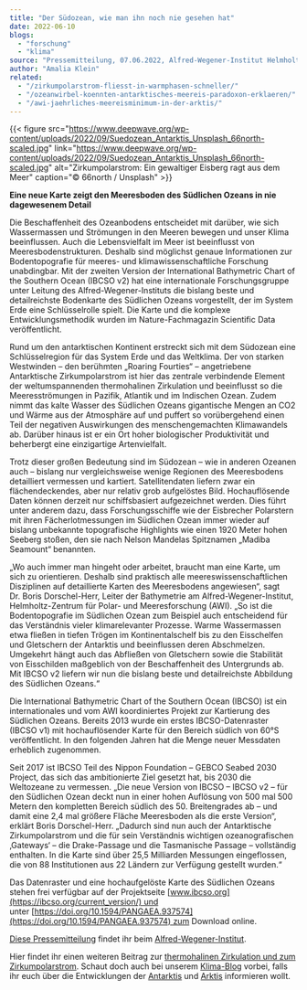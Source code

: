 ```yaml
---
title: "Der Südozean, wie man ihn noch nie gesehen hat"
date: 2022-06-10
blogs: 
  - "forschung"
  - "klima"
source: "Pressemitteilung, 07.06.2022, Alfred-Wegener-Institut Helmholtz-Zentrum für Polar- und Meeresforschung"
author: "Amalia Klein"
related: 
  - "/zirkumpolarstrom-fliesst-in-warmphasen-schneller/"
  - "/ozeanwirbel-koennten-antarktisches-meereis-paradoxon-erklaeren/"
  - "/awi-jaehrliches-meereisminimum-in-der-arktis/"
---
```


{{< figure src="https://www.deepwave.org/wp-content/uploads/2022/09/Suedozean_Antarktis_Unsplash_66north-scaled.jpg" link="https://www.deepwave.org/wp-content/uploads/2022/09/Suedozean_Antarktis_Unsplash_66north-scaled.jpg" alt="Zirkumpolarstrom: Ein gewaltiger Eisberg ragt aus dem Meer" caption="© 66north / Unsplash" >}}



**Eine neue Karte zeigt den Meeresboden des Südlichen Ozeans in nie dagewesenem Detail**

Die Beschaffenheit des Ozeanbodens entscheidet mit darüber, wie sich Wassermassen und Strömungen in den Meeren bewegen und unser Klima beeinflussen. Auch die Lebensvielfalt im Meer ist beeinflusst von Meeresbodenstrukturen. Deshalb sind möglichst genaue Informationen zur Bodentopografie für meeres- und klimawissenschaftliche Forschung unabdingbar. Mit der zweiten Version der International Bathymetric Chart of the Southern Ocean (IBCSO v2) hat eine internationale Forschungsgruppe unter Leitung des Alfred-Wegener-Instituts die bislang beste und detailreichste Bodenkarte des Südlichen Ozeans vorgestellt, der im System Erde eine Schlüsselrolle spielt. Die Karte und die komplexe Entwicklungsmethodik wurden im Nature-Fachmagazin Scientific Data veröffentlicht.

Rund um den antarktischen Kontinent erstreckt sich mit dem Südozean eine Schlüsselregion für das System Erde und das Weltklima. Der von starken Westwinden – den berühmten „Roaring Fourties“ – angetriebene Antarktische Zirkumpolarstrom ist hier das zentrale verbindende Element der weltumspannenden thermohalinen Zirkulation und beeinflusst so die Meeresströmungen in Pazifik, Atlantik und im Indischen Ozean. Zudem nimmt das kalte Wasser des Südlichen Ozeans gigantische Mengen an CO2 und Wärme aus der Atmosphäre auf und puffert so vorübergehend einen Teil der negativen Auswirkungen des menschengemachten Klimawandels ab. Darüber hinaus ist er ein Ort hoher biologischer Produktivität und beherbergt eine einzigartige Artenvielfalt.

Trotz dieser großen Bedeutung sind im Südozean – wie in anderen Ozeanen auch – bislang nur vergleichsweise wenige Regionen des Meeresbodens detailliert vermessen und kartiert. Satellitendaten liefern zwar ein flächendeckendes, aber nur relativ grob aufgelöstes Bild. Hochauflösende Daten können derzeit nur schiffsbasiert aufgezeichnet werden. Dies führt unter anderem dazu, dass Forschungsschiffe wie der Eisbrecher Polarstern mit ihren Fächerlotmessungen im Südlichen Ozean immer wieder auf bislang unbekannte topografische Highlights wie einen 1920 Meter hohen Seeberg stoßen, den sie nach Nelson Mandelas Spitznamen „Madiba Seamount“ benannten.

„Wo auch immer man hingeht oder arbeitet, braucht man eine Karte, um sich zu orientieren. Deshalb sind praktisch alle meereswissenschaftlichen Disziplinen auf detaillierte Karten des Meeresbodens angewiesen“, sagt Dr. Boris Dorschel-Herr, Leiter der Bathymetrie am Alfred-Wegener-Institut, Helmholtz-Zentrum für Polar- und Meeresforschung (AWI). „So ist die Bodentopografie im Südlichen Ozean zum Beispiel auch entscheidend für das Verständnis vieler klimarelevanter Prozesse. Warme Wassermassen etwa fließen in tiefen Trögen im Kontinentalschelf bis zu den Eisschelfen und Gletschern der Antarktis und beeinflussen deren Abschmelzen. Umgekehrt hängt auch das Abfließen von Gletschern sowie die Stabilität von Eisschilden maßgeblich von der Beschaffenheit des Untergrunds ab. Mit IBCSO v2 liefern wir nun die bislang beste und detailreichste Abbildung des Südlichen Ozeans.“

Die International Bathymetric Chart of the Southern Ocean (IBCSO) ist ein internationales und vom AWI koordiniertes Projekt zur Kartierung des Südlichen Ozeans. Bereits 2013 wurde ein erstes IBCSO-Datenraster (IBCSO v1) mit hochauflösender Karte für den Bereich südlich von 60°S veröffentlicht. In den folgenden Jahren hat die Menge neuer Messdaten erheblich zugenommen.

Seit 2017 ist IBCSO Teil des Nippon Foundation – GEBCO Seabed 2030 Project, das sich das ambitionierte Ziel gesetzt hat, bis 2030 die Weltozeane zu vermessen. „Die neue Version von IBCSO – IBCSO v2 – für den Südlichen Ozean deckt nun in einer hohen Auflösung von 500 mal 500 Metern den kompletten Bereich südlich des 50. Breitengrades ab – und damit eine 2,4 mal größere Fläche Meeresboden als die erste Version“, erklärt Boris Dorschel-Herr. „Dadurch sind nun auch der Antarktische Zirkumpolarstrom und die für sein Verständnis wichtigen ozeanografischen ‚Gateways‘ – die Drake-Passage und die Tasmanische Passage – vollständig enthalten. In die Karte sind über 25,5 Milliarden Messungen eingeflossen, die von 88 Institutionen aus 22 Ländern zur Verfügung gestellt wurden.“

Das Datenraster und eine hochaufgelöste Karte des Südlichen Ozeans stehen frei verfügbar auf der Projektseite [www.ibcso.org](https://ibcso.org/current_version/) und unter [https://doi.org/10.1594/PANGAEA.937574](https://doi.org/10.1594/PANGAEA.937574) zum Download online.

[Diese Pressemitteilung](https://www.awi.de/ueber-uns/service/presse/presse-detailansicht/der-suedozean-wie-man-ihn-noch-nie-gesehen-hat.html) findet ihr beim [Alfred-Wegener-Institut](https://www.awi.de/).

Hier findet ihr einen weiteren Beitrag zur [thermohalinen Zirkulation und zum Zirkumpolarstrom](https://www.deepwave.org/zirkumpolarstrom-fliesst-in-warmphasen-schneller/). Schaut doch auch bei unserem [Klima-Blog](https://www.deepwave.org/blogs/klima/) vorbei, falls ihr euch über die Entwicklungen der [Antarktis](https://www.deepwave.org/ozeanwirbel-koennten-antarktisches-meereis-paradoxon-erklaeren/) und [Arktis](https://www.deepwave.org/awi-jaehrliches-meereisminimum-in-der-arktis/) informieren wollt.
